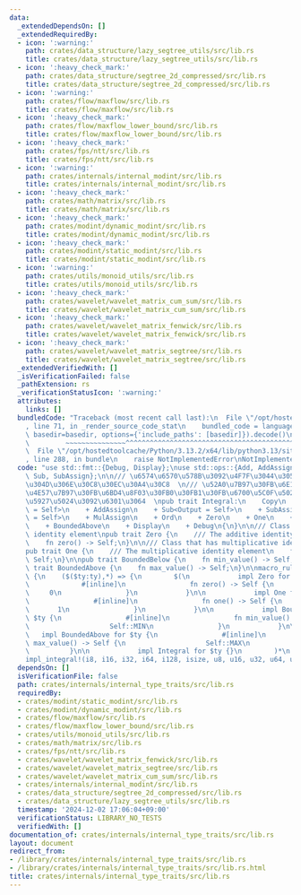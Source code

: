 ```yaml
---
data:
  _extendedDependsOn: []
  _extendedRequiredBy:
  - icon: ':warning:'
    path: crates/data_structure/lazy_segtree_utils/src/lib.rs
    title: crates/data_structure/lazy_segtree_utils/src/lib.rs
  - icon: ':heavy_check_mark:'
    path: crates/data_structure/segtree_2d_compressed/src/lib.rs
    title: crates/data_structure/segtree_2d_compressed/src/lib.rs
  - icon: ':warning:'
    path: crates/flow/maxflow/src/lib.rs
    title: crates/flow/maxflow/src/lib.rs
  - icon: ':heavy_check_mark:'
    path: crates/flow/maxflow_lower_bound/src/lib.rs
    title: crates/flow/maxflow_lower_bound/src/lib.rs
  - icon: ':heavy_check_mark:'
    path: crates/fps/ntt/src/lib.rs
    title: crates/fps/ntt/src/lib.rs
  - icon: ':warning:'
    path: crates/internals/internal_modint/src/lib.rs
    title: crates/internals/internal_modint/src/lib.rs
  - icon: ':heavy_check_mark:'
    path: crates/math/matrix/src/lib.rs
    title: crates/math/matrix/src/lib.rs
  - icon: ':heavy_check_mark:'
    path: crates/modint/dynamic_modint/src/lib.rs
    title: crates/modint/dynamic_modint/src/lib.rs
  - icon: ':heavy_check_mark:'
    path: crates/modint/static_modint/src/lib.rs
    title: crates/modint/static_modint/src/lib.rs
  - icon: ':warning:'
    path: crates/utils/monoid_utils/src/lib.rs
    title: crates/utils/monoid_utils/src/lib.rs
  - icon: ':heavy_check_mark:'
    path: crates/wavelet/wavelet_matrix_cum_sum/src/lib.rs
    title: crates/wavelet/wavelet_matrix_cum_sum/src/lib.rs
  - icon: ':heavy_check_mark:'
    path: crates/wavelet/wavelet_matrix_fenwick/src/lib.rs
    title: crates/wavelet/wavelet_matrix_fenwick/src/lib.rs
  - icon: ':heavy_check_mark:'
    path: crates/wavelet/wavelet_matrix_segtree/src/lib.rs
    title: crates/wavelet/wavelet_matrix_segtree/src/lib.rs
  _extendedVerifiedWith: []
  _isVerificationFailed: false
  _pathExtension: rs
  _verificationStatusIcon: ':warning:'
  attributes:
    links: []
  bundledCode: "Traceback (most recent call last):\n  File \"/opt/hostedtoolcache/Python/3.13.2/x64/lib/python3.13/site-packages/onlinejudge_verify/documentation/build.py\"\
    , line 71, in _render_source_code_stat\n    bundled_code = language.bundle(stat.path,\
    \ basedir=basedir, options={'include_paths': [basedir]}).decode()\n          \
    \         ~~~~~~~~~~~~~~~^^^^^^^^^^^^^^^^^^^^^^^^^^^^^^^^^^^^^^^^^^^^^^^^^^^^^^^^^^^^^^^^^^\n\
    \  File \"/opt/hostedtoolcache/Python/3.13.2/x64/lib/python3.13/site-packages/onlinejudge_verify/languages/rust.py\"\
    , line 288, in bundle\n    raise NotImplementedError\nNotImplementedError\n"
  code: "use std::fmt::{Debug, Display};\nuse std::ops::{Add, AddAssign, Mul, MulAssign,\
    \ Sub, SubAssign};\n\n/// \u6574\u6570\u578B\u3092\u4F7F\u3044\u305F\u3044\u3068\
    \u304D\u306E\u30C8\u30EC\u30A4\u30C8  \n/// \u52A0\u7B97\u30FB\u6E1B\u7B97\u30FB\
    \u4E57\u7B97\u30FB\u6BD4\u8F03\u30FB0\u30FB1\u30FB\u6700\u5C0F\u5024\u30FB\u6700\
    \u5927\u5024\u3092\u6301\u3064  \npub trait Integral:\n    Copy\n    + Add<Output\
    \ = Self>\n    + AddAssign\n    + Sub<Output = Self>\n    + SubAssign\n    + Mul<Output\
    \ = Self>\n    + MulAssign\n    + Ord\n    + Zero\n    + One\n    + BoundedBelow\n\
    \    + BoundedAbove\n    + Display\n    + Debug\n{\n}\n\n/// Class that has additive\
    \ identity element\npub trait Zero {\n    /// The additive identity element\n\
    \    fn zero() -> Self;\n}\n\n/// Class that has multiplicative identity element\n\
    pub trait One {\n    /// The multiplicative identity element\n    fn one() ->\
    \ Self;\n}\n\npub trait BoundedBelow {\n    fn min_value() -> Self;\n}\n\npub\
    \ trait BoundedAbove {\n    fn max_value() -> Self;\n}\n\nmacro_rules! impl_integral\
    \ {\n    ($($ty:ty),*) => {\n        $(\n            impl Zero for $ty {\n   \
    \             #[inline]\n                fn zero() -> Self {\n               \
    \     0\n                }\n            }\n\n            impl One for $ty {\n\
    \                #[inline]\n                fn one() -> Self {\n             \
    \       1\n                }\n            }\n\n            impl BoundedBelow for\
    \ $ty {\n                #[inline]\n                fn min_value() -> Self {\n\
    \                    Self::MIN\n                }\n            }\n\n         \
    \   impl BoundedAbove for $ty {\n                #[inline]\n                fn\
    \ max_value() -> Self {\n                    Self::MAX\n                }\n  \
    \          }\n\n            impl Integral for $ty {}\n        )*\n    };\n}\n\n\
    impl_integral!(i8, i16, i32, i64, i128, isize, u8, u16, u32, u64, u128, usize);\n"
  dependsOn: []
  isVerificationFile: false
  path: crates/internals/internal_type_traits/src/lib.rs
  requiredBy:
  - crates/modint/static_modint/src/lib.rs
  - crates/modint/dynamic_modint/src/lib.rs
  - crates/flow/maxflow/src/lib.rs
  - crates/flow/maxflow_lower_bound/src/lib.rs
  - crates/utils/monoid_utils/src/lib.rs
  - crates/math/matrix/src/lib.rs
  - crates/fps/ntt/src/lib.rs
  - crates/wavelet/wavelet_matrix_fenwick/src/lib.rs
  - crates/wavelet/wavelet_matrix_segtree/src/lib.rs
  - crates/wavelet/wavelet_matrix_cum_sum/src/lib.rs
  - crates/internals/internal_modint/src/lib.rs
  - crates/data_structure/segtree_2d_compressed/src/lib.rs
  - crates/data_structure/lazy_segtree_utils/src/lib.rs
  timestamp: '2024-12-02 17:06:04+09:00'
  verificationStatus: LIBRARY_NO_TESTS
  verifiedWith: []
documentation_of: crates/internals/internal_type_traits/src/lib.rs
layout: document
redirect_from:
- /library/crates/internals/internal_type_traits/src/lib.rs
- /library/crates/internals/internal_type_traits/src/lib.rs.html
title: crates/internals/internal_type_traits/src/lib.rs
---
```

